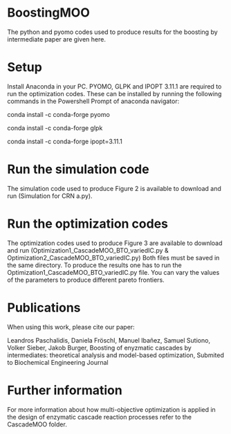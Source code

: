 # BoostingMOO
The python and pyomo codes used to produce results for the boosting by intermediate paper are given here. 

# Setup
Install Anaconda in your PC. PYOMO, GLPK and IPOPT 3.11.1 are required to run the optimization codes. These can be installed by running the following commands in the Powershell Prompt of anaconda navigator:

conda install -c conda-forge pyomo

conda install -c conda-forge glpk

conda install -c conda-forge ipopt=3.11.1 

# Run the simulation code
The simulation code used to produce Figure 2 is available to download and run (Simulation for CRN a.py). 

# Run the optimization codes
The optimization codes used to produce Figure 3 are available to download and run (Optimization1_CascadeMOO_BTO_variedIC.py & Optimization2_CascadeMOO_BTO_variedIC.py) Both files must be saved in the same directory. To produce the results one has to run the Optimization1_CascadeMOO_BTO_variedIC.py file. You can vary the values of the parameters to produce different pareto frontiers. 

# Publications
When using this work, please cite our paper:

Leandros Paschalidis, Daniela Fröschl, Manuel Ibañez, Samuel Sutiono, Volker Sieber, Jakob Burger, Boosting of enyzmatic cascades by intermediates: theoretical analysis and model-based optimization, Submited to Biochemical Engineering Journal


# Further information
For more information about how multi-objective optimization is applied in the design of enzymatic cascade reaction processes refer to the CascadeMOO folder. 
